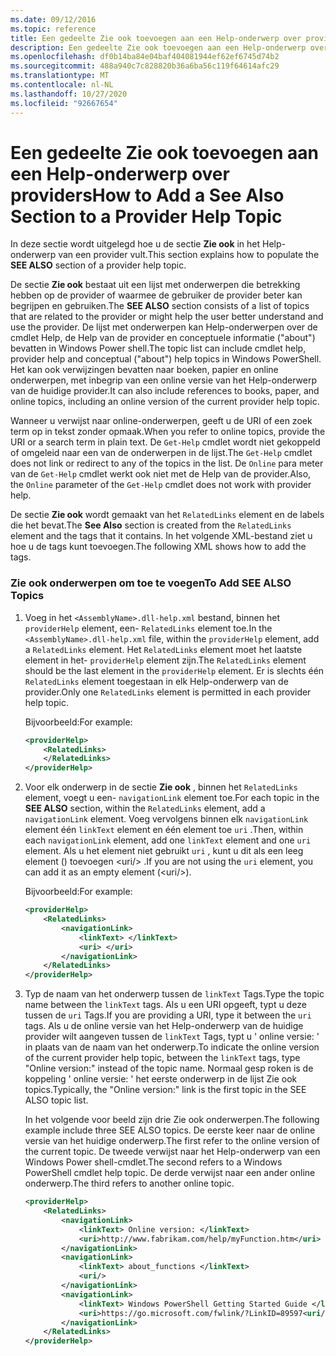 ```yaml
---
ms.date: 09/12/2016
ms.topic: reference
title: Een gedeelte Zie ook toevoegen aan een Help-onderwerp over providers
description: Een gedeelte Zie ook toevoegen aan een Help-onderwerp over providers
ms.openlocfilehash: df0b14ba84e04baf404081944ef62ef6745d74b2
ms.sourcegitcommit: 488a940c7c828820b36a6ba56c119f64614afc29
ms.translationtype: MT
ms.contentlocale: nl-NL
ms.lasthandoff: 10/27/2020
ms.locfileid: "92667654"
---
```

# <a name="how-to-add-a-see-also-section-to-a-provider-help-topic"></a><span data-ttu-id="785e8-103">Een gedeelte Zie ook toevoegen aan een Help-onderwerp over providers</span><span class="sxs-lookup"><span data-stu-id="785e8-103">How to Add a See Also Section to a Provider Help Topic</span></span>

<span data-ttu-id="785e8-104">In deze sectie wordt uitgelegd hoe u de sectie **Zie ook** in het Help-onderwerp van een provider vult.</span><span class="sxs-lookup"><span data-stu-id="785e8-104">This section explains how to populate the **SEE ALSO** section of a provider help topic.</span></span>

<span data-ttu-id="785e8-105">De sectie **Zie ook** bestaat uit een lijst met onderwerpen die betrekking hebben op de provider of waarmee de gebruiker de provider beter kan begrijpen en gebruiken.</span><span class="sxs-lookup"><span data-stu-id="785e8-105">The **SEE ALSO** section consists of a list of topics that are related to the provider or might help the user better understand and use the provider.</span></span> <span data-ttu-id="785e8-106">De lijst met onderwerpen kan Help-onderwerpen over de cmdlet Help, de Help van de provider en conceptuele informatie ("about") bevatten in Windows Power shell.</span><span class="sxs-lookup"><span data-stu-id="785e8-106">The topic list can include cmdlet help, provider help and conceptual ("about") help topics in Windows PowerShell.</span></span> <span data-ttu-id="785e8-107">Het kan ook verwijzingen bevatten naar boeken, papier en online onderwerpen, met inbegrip van een online versie van het Help-onderwerp van de huidige provider.</span><span class="sxs-lookup"><span data-stu-id="785e8-107">It can also include references to books, paper, and online topics, including an online version of the current provider help topic.</span></span>

<span data-ttu-id="785e8-108">Wanneer u verwijst naar online-onderwerpen, geeft u de URI of een zoek term op in tekst zonder opmaak.</span><span class="sxs-lookup"><span data-stu-id="785e8-108">When you refer to online topics, provide the URI or a search term in plain text.</span></span> <span data-ttu-id="785e8-109">De `Get-Help` cmdlet wordt niet gekoppeld of omgeleid naar een van de onderwerpen in de lijst.</span><span class="sxs-lookup"><span data-stu-id="785e8-109">The `Get-Help` cmdlet does not link or redirect to any of the topics in the list.</span></span> <span data-ttu-id="785e8-110">De `Online` para meter van de `Get-Help` cmdlet werkt ook niet met de Help van de provider.</span><span class="sxs-lookup"><span data-stu-id="785e8-110">Also, the `Online` parameter of the `Get-Help` cmdlet does not work with provider help.</span></span>

<span data-ttu-id="785e8-111">De sectie **Zie ook** wordt gemaakt van het `RelatedLinks` element en de labels die het bevat.</span><span class="sxs-lookup"><span data-stu-id="785e8-111">The **See Also** section is created from the `RelatedLinks` element and the tags that it contains.</span></span>
<span data-ttu-id="785e8-112">In het volgende XML-bestand ziet u hoe u de tags kunt toevoegen.</span><span class="sxs-lookup"><span data-stu-id="785e8-112">The following XML shows how to add the tags.</span></span>

### <a name="to-add-see-also-topics"></a><span data-ttu-id="785e8-113">Zie ook onderwerpen om toe te voegen</span><span class="sxs-lookup"><span data-stu-id="785e8-113">To Add SEE ALSO Topics</span></span>

1. <span data-ttu-id="785e8-114">Voeg in het `<AssemblyName>.dll-help.xml` bestand, binnen het `providerHelp` element, een- `RelatedLinks` element toe.</span><span class="sxs-lookup"><span data-stu-id="785e8-114">In the `<AssemblyName>.dll-help.xml` file, within the `providerHelp` element, add a `RelatedLinks` element.</span></span> <span data-ttu-id="785e8-115">Het `RelatedLinks` element moet het laatste element in het- `providerHelp` element zijn.</span><span class="sxs-lookup"><span data-stu-id="785e8-115">The `RelatedLinks` element should be the last element in the `providerHelp` element.</span></span> <span data-ttu-id="785e8-116">Er is slechts één `RelatedLinks` element toegestaan in elk Help-onderwerp van de provider.</span><span class="sxs-lookup"><span data-stu-id="785e8-116">Only one `RelatedLinks` element is permitted in each provider help topic.</span></span>

   <span data-ttu-id="785e8-117">Bijvoorbeeld:</span><span class="sxs-lookup"><span data-stu-id="785e8-117">For example:</span></span>

    ```xml
    <providerHelp>
        <RelatedLinks>
        </RelatedLinks>
    </providerHelp>
    ```

1. <span data-ttu-id="785e8-118">Voor elk onderwerp in de sectie **Zie ook** , binnen het `RelatedLinks` element, voegt u een- `navigationLink` element toe.</span><span class="sxs-lookup"><span data-stu-id="785e8-118">For each topic in the **SEE ALSO** section, within the `RelatedLinks` element, add a `navigationLink` element.</span></span> <span data-ttu-id="785e8-119">Voeg vervolgens binnen elk `navigationLink` element één `linkText` element en één element toe `uri` .</span><span class="sxs-lookup"><span data-stu-id="785e8-119">Then, within each `navigationLink` element, add one `linkText` element and one `uri` element.</span></span> <span data-ttu-id="785e8-120">Als u het element niet gebruikt `uri` , kunt u dit als een leeg element () toevoegen \<uri/> .</span><span class="sxs-lookup"><span data-stu-id="785e8-120">If you are not using the `uri` element, you can add it as an empty element (\<uri/>).</span></span>

   <span data-ttu-id="785e8-121">Bijvoorbeeld:</span><span class="sxs-lookup"><span data-stu-id="785e8-121">For example:</span></span>

    ```xml
    <providerHelp>
        <RelatedLinks>
            <navigationLink>
                <linkText> </linkText>
                <uri> </uri>
            </navigationLink>
        </RelatedLinks>
    </providerHelp>
    ```

1. <span data-ttu-id="785e8-122">Typ de naam van het onderwerp tussen de `linkText` Tags.</span><span class="sxs-lookup"><span data-stu-id="785e8-122">Type the topic name between the `linkText` tags.</span></span> <span data-ttu-id="785e8-123">Als u een URI opgeeft, typt u deze tussen de `uri` Tags.</span><span class="sxs-lookup"><span data-stu-id="785e8-123">If you are providing a URI, type it between the `uri` tags.</span></span> <span data-ttu-id="785e8-124">Als u de online versie van het Help-onderwerp van de huidige provider wilt aangeven tussen de `linkText` Tags, typt u ' online versie: ' in plaats van de naam van het onderwerp.</span><span class="sxs-lookup"><span data-stu-id="785e8-124">To indicate the online version of the current provider help topic, between the `linkText` tags, type "Online version:" instead of the topic name.</span></span> <span data-ttu-id="785e8-125">Normaal gesp roken is de koppeling ' online versie: ' het eerste onderwerp in de lijst Zie ook topics.</span><span class="sxs-lookup"><span data-stu-id="785e8-125">Typically, the "Online version:" link is the first topic in the SEE ALSO topic list.</span></span>

   <span data-ttu-id="785e8-126">In het volgende voor beeld zijn drie Zie ook onderwerpen.</span><span class="sxs-lookup"><span data-stu-id="785e8-126">The following example include three SEE ALSO topics.</span></span> <span data-ttu-id="785e8-127">De eerste keer naar de online versie van het huidige onderwerp.</span><span class="sxs-lookup"><span data-stu-id="785e8-127">The first refer to the online version of the current topic.</span></span> <span data-ttu-id="785e8-128">De tweede verwijst naar het Help-onderwerp van een Windows Power shell-cmdlet.</span><span class="sxs-lookup"><span data-stu-id="785e8-128">The second refers to a Windows PowerShell cmdlet help topic.</span></span> <span data-ttu-id="785e8-129">De derde verwijst naar een ander online onderwerp.</span><span class="sxs-lookup"><span data-stu-id="785e8-129">The third refers to another online topic.</span></span>

    ```xml
    <providerHelp>
        <RelatedLinks>
            <navigationLink>
                <linkText> Online version: </linkText>
                <uri>http://www.fabrikam.com/help/myFunction.htm</uri>
            </navigationLink>
            <navigationLink>
                <linkText> about_functions </linkText>
                <uri/>
            </navigationLink>
            <navigationLink>
                <linkText> Windows PowerShell Getting Started Guide </linkText>
                <uri>https://go.microsoft.com/fwlink/?LinkID=89597<uri/>
            </navigationLink>
        </RelatedLinks>
    </providerHelp>
    ```
